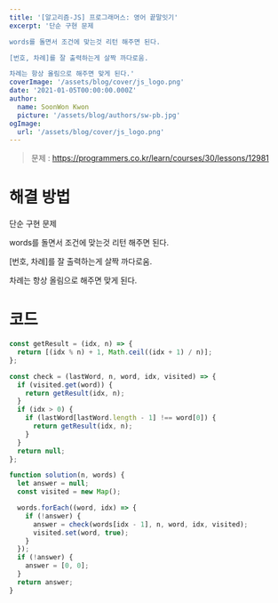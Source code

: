 ```yaml
---
title: '[알고리즘-JS] 프로그래머스: 영어 끝말잇기'
excerpt: '단순 구현 문제

words를 돌면서 조건에 맞는것 리턴 해주면 된다.

[번호, 차례]를 잘 출력하는게 살짝 까다로움.

차례는 항상 올림으로 해주면 맞게 된다.'
coverImage: '/assets/blog/cover/js_logo.png'
date: '2021-01-05T00:00:00.000Z'
author:
  name: SoonWon Kwon
  picture: '/assets/blog/authors/sw-pb.jpg'
ogImage:
  url: '/assets/blog/cover/js_logo.png'
---
```


> 문제 : https://programmers.co.kr/learn/courses/30/lessons/12981

# 해결 방법

단순 구현 문제

words를 돌면서 조건에 맞는것 리턴 해주면 된다.

[번호, 차례]를 잘 출력하는게 살짝 까다로움.

차례는 항상 올림으로 해주면 맞게 된다.

# 코드

```javascript
const getResult = (idx, n) => {
  return [(idx % n) + 1, Math.ceil((idx + 1) / n)];
};

const check = (lastWord, n, word, idx, visited) => {
  if (visited.get(word)) {
    return getResult(idx, n);
  }
  if (idx > 0) {
    if (lastWord[lastWord.length - 1] !== word[0]) {
      return getResult(idx, n);
    }
  }
  return null;
};

function solution(n, words) {
  let answer = null;
  const visited = new Map();

  words.forEach((word, idx) => {
    if (!answer) {
      answer = check(words[idx - 1], n, word, idx, visited);
      visited.set(word, true);
    }
  });
  if (!answer) {
    answer = [0, 0];
  }
  return answer;
}
```
